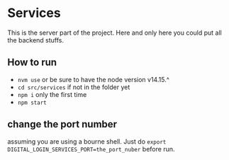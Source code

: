 
# Services

This is the server part of the project.
Here and only here you could put all the backend stuffs.

## How to run
- `nvm use` or be sure to have the node version v14.15.^
- `cd src/services` if not in the folder yet
- `npm i` only the first time
- `npm start`

## change the port number
assuming you are using a bourne shell.
Just do `export DIGITAL_LOGIN_SERVICES_PORT=the_port_nuber` before run.